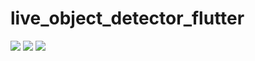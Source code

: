 # live_object_detector_flutter
![](assets/output1.jpg)
![](assets/output2.jpg)
![](assets/code.png)
